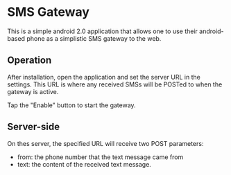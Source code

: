 # SMS Gateway

This is a simple android 2.0 application that allows one to use their
android-based phone as a simplistic SMS gateway to the web.

## Operation

After installation, open the application and set the server URL in the settings.
This URL is where any received SMSs will be POSTed to when the gateway is active.

Tap the "Enable" button to start the gateway.

## Server-side

On thes server, the specified URL will receive two POST parameters:
- from: the phone number that the text message came from
- text: the content of the received text message.
